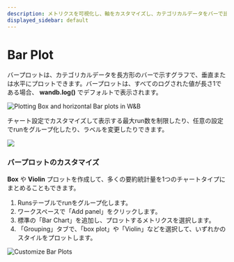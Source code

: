 ```yaml
---
description: メトリクスを可視化し、軸をカスタマイズし、カテゴリカルデータをバーで比較します。
displayed_sidebar: default
---
```



# Bar Plot

バープロットは、カテゴリカルデータを長方形のバーで示すグラフで、垂直または水平にプロットできます。バープロットは、すべてのログされた値が長さ1である場合、 **wandb.log()** でデフォルトで表示されます。

![Plotting Box and horizontal Bar plots in W&B](/images/app_ui/bar_plot.png)

チャート設定でカスタマイズして表示する最大run数を制限したり、任意の設定でrunをグループ化したり、ラベルを変更したりできます。

![](/images/app_ui/bar_plot_custom.png)

### バープロットのカスタマイズ

**Box** や **Violin** プロットを作成して、多くの要約統計量を1つのチャートタイプにまとめることもできます。

1. Runsテーブルでrunをグループ化します。
2. ワークスペースで「Add panel」をクリックします。
3. 標準の「Bar Chart」を追加し、プロットするメトリクスを選択します。
4. 「Grouping」タブで、「box plot」や「Violin」などを選択して、いずれかのスタイルをプロットします。

![Customize Bar Plots](@site/static/images/app_ui/bar_plots.gif)